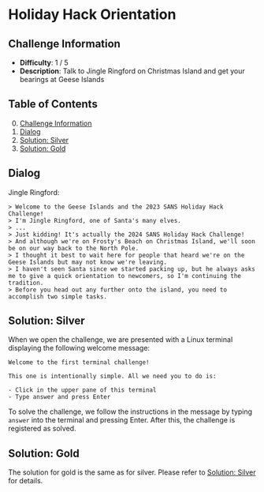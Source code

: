 # Holiday Hack Orientation

## Challenge Information
- **Difficulty**: 1 / 5
- **Description**: Talk to Jingle Ringford on Christmas Island and get your bearings at Geese Islands

## Table of Contents
0. [Challenge Information](#challenge-information)
1. [Dialog](#dialog)
2. [Solution: Silver](#solution-silver)
3. [Solution: Gold](#solution-gold)

## Dialog
Jingle Ringford:
```
> Welcome to the Geese Islands and the 2023 SANS Holiday Hack Challenge!
> I'm Jingle Ringford, one of Santa's many elves.
> ...
> Just kidding! It's actually the 2024 SANS Holiday Hack Challenge!
> And although we're on Frosty's Beach on Christmas Island, we'll soon be on our way back to the North Pole.
> I thought it best to wait here for people that heard we're on the Geese Islands but may not know we're leaving.
> I haven't seen Santa since we started packing up, but he always asks me to give a quick orientation to newcomers, so I'm continuing the tradition.
> Before you head out any further onto the island, you need to accomplish two simple tasks.
```

## Solution: Silver
When we open the challenge, we are presented with a Linux terminal displaying the following welcome message:

```
Welcome to the first terminal challenge!

This one is intentionally simple. All we need you to do is:

- Click in the upper pane of this terminal
- Type answer and press Enter
```

To solve the challenge, we follow the instructions in the message by typing `answer` into the terminal and pressing Enter. After this, the challenge is registered as solved.

## Solution: Gold
The solution for gold is the same as for silver. Please refer to [Solution: Silver](#solution-silver) for details.